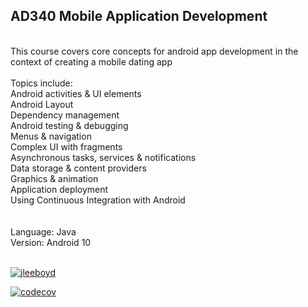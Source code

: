## AD340 Mobile Application Development
<br/>
This course covers core concepts for android app development in the context of creating a mobile dating app
<br/>
<br/>
Topics include:
<br/>
Android activities & UI elements
<br/>
Android Layout
<br/>
Dependency management
<br/>
Android testing & debugging
<br/>
Menus & navigation 
<br/>
Complex UI with fragments
<br/>
Asynchronous tasks, services & notifications
<br/>
Data storage & content providers
<br/>
Graphics & animation
<br/>
Application deployment
<br/>
Using Continuous Integration with Android
<br/>
<br/>
<br/>
Language: Java
<br/>
Version: Android 10
<br/>
<br/>

[![jleeboyd](https://circleci.com/gh/jleeboyd/AD340.svg?style=svg)](https://app.circleci.com/pipelines/github/jleeboyd/AD340)

[![codecov](https://codecov.io/gh/jleeboyd/AD340/branch/master/graph/badge.svg)](https://codecov.io/gh/jleeboyd/AD340)

